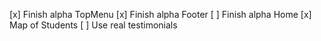 [x] Finish alpha TopMenu
[x] Finish alpha Footer
[ ] Finish alpha Home
  [x] Map of Students
  [ ] Use real testimonials
